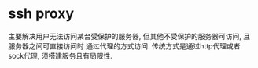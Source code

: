 # ssh proxy

  主要解决用户无法访问某台受保护的服务器, 但其他不受保护的服务器可访问, 且服务器之间可直接访问时 通过代理的方式访问. 传统方式是通过http代理或者
sock代理, 须搭建服务且有局限性. 

